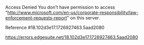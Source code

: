 Access Denied
You don't have permission to access "http://www.microsoft.com/en-us/corporate-responsibility/law-enforcement-requests-report" on this server.

Reference #18.102d3e17.1726927463.5aad2080

https://errors.edgesuite.net/18.102d3e17.1726927463.5aad2080